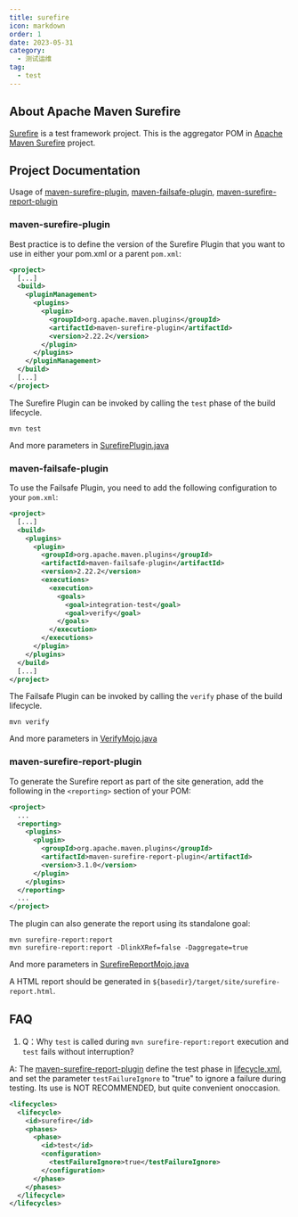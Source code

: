 ```yaml
---
title: surefire
icon: markdown
order: 1
date: 2023-05-31
category:
  - 测试运维
tag:
  - test
---
```



## About Apache Maven Surefire

[Surefire] is a test framework project. This is the aggregator POM in [Apache Maven Surefire] project.

## Project Documentation

Usage of [maven-surefire-plugin], [maven-failsafe-plugin], [maven-surefire-report-plugin]

### maven-surefire-plugin

Best practice is to define the version of the Surefire Plugin that you want to use in either your pom.xml or a parent `pom.xml`:

```xml
<project>
  [...]
  <build>
    <pluginManagement>
      <plugins>
        <plugin>
          <groupId>org.apache.maven.plugins</groupId>
          <artifactId>maven-surefire-plugin</artifactId>
          <version>2.22.2</version>
        </plugin>
      </plugins>
    </pluginManagement>
  </build>
  [...]
</project>
```

The Surefire Plugin can be invoked by calling the `test` phase of the build lifecycle.

```shell
mvn test
```

And more parameters in [SurefirePlugin.java](https://github.com/apache/maven-surefire/blob/master/maven-surefire-plugin/src/main/java/org/apache/maven/plugin/surefire/SurefirePlugin.java)

### maven-failsafe-plugin

To use the Failsafe Plugin, you need to add the following configuration to your `pom.xml`:

```xml
<project>
  [...]
  <build>
    <plugins>
      <plugin>
        <groupId>org.apache.maven.plugins</groupId>
        <artifactId>maven-failsafe-plugin</artifactId>
        <version>2.22.2</version>
        <executions>
          <execution>
            <goals>
              <goal>integration-test</goal>
              <goal>verify</goal>
            </goals>
          </execution>
        </executions>
      </plugin>
    </plugins>
  </build>
  [...]
</project>
```

The Failsafe Plugin can be invoked by calling the `verify` phase of the build lifecycle.

```shell
mvn verify
```

And more parameters in [VerifyMojo.java](https://github.com/apache/maven-surefire/blob/master/maven-failsafe-plugin/src/main/java/org/apache/maven/plugin/failsafe/VerifyMojo.java)

### maven-surefire-report-plugin

To generate the Surefire report as part of the site generation, add the following in the `<reporting>` section of your POM:

```xml
<project>
  ...
  <reporting>
    <plugins>
      <plugin>
        <groupId>org.apache.maven.plugins</groupId>
        <artifactId>maven-surefire-report-plugin</artifactId>
        <version>3.1.0</version>
      </plugin>
    </plugins>
  </reporting>
  ...
</project>
```

The plugin can also generate the report using its standalone goal:

```shell
mvn surefire-report:report
mvn surefire-report:report -DlinkXRef=false -Daggregate=true
```

And more parameters in [SurefireReportMojo.java](https://github.com/apache/maven-surefire/blob/master/maven-surefire-report-plugin/src/main/java/org/apache/maven/plugins/surefire/report/SurefireReportMojo.java)

A HTML report should be generated in `${basedir}/target/site/surefire-report.html`.

## FAQ

1. Q：Why `test` is called during `mvn surefire-report:report` execution and `test` fails without interruption?

A: The [maven-surefire-report-plugin] define the test phase in [lifecycle.xml](https://github.com/apache/maven-surefire/blob/master/maven-surefire-report-plugin/src/main/resources/META-INF/maven/lifecycle.xml), and set the parameter `testFailureIgnore` to "true" to ignore a failure during testing. Its use is NOT RECOMMENDED, but quite convenient onoccasion.

```xml
<lifecycles>
  <lifecycle>
    <id>surefire</id>
    <phases>
      <phase>
        <id>test</id>
        <configuration>
          <testFailureIgnore>true</testFailureIgnore>
        </configuration>
      </phase>
    </phases>
  </lifecycle>
</lifecycles>
```

[Surefire]: https://maven.apache.org/surefire/
[Apache Maven Surefire]: https://github.com/apache/maven-surefire
[maven-surefire-plugin]: https://maven.apache.org/surefire/maven-surefire-plugin/usage.html
[maven-failsafe-plugin]: https://maven.apache.org/surefire/maven-failsafe-plugin/usage.html
[maven-surefire-report-plugin]: https://maven.apache.org/surefire/maven-surefire-report-plugin/usage.html
